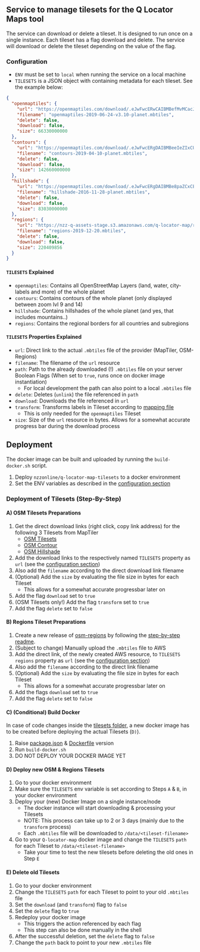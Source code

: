 ## Service to manage tilesets for the Q Locator Maps tool

The service can download or delete a tileset. It is designed to run once on a single instance. Each tileset has a flag download and delete. The service will download or delete the tileset depending on the value of the flag.

### Configuration

- `ENV` must be set to `local` when running the service on a local machine
- `TILESETS` is a JSON object with containing metadata for each tileset. See the example below:

```json
{
  "openmaptiles": {
    "url": "https://openmaptiles.com/download/.eJwFwcERwCAIBMBefMvMCacJtWTyECL9l5Ddp23cLCIlToawQHHVkGuY2UoMsFpv27y4ywUrphAGucNT8CGXu-ZZs_VBur4_m44VEg.XSNhSQ.yP4kLh3nZelCDDTMnG_H_I9DDV8/osm-2019-06-24-v3.10-planet.mbtiles",
    "filename": "openmaptiles-2019-06-24-v3.10-planet.mbtiles",
    "delete": false,
    "download": false,
    "size": 66330000000
  },
  "contours": {
    "url": "https://openmaptiles.com/download/.eJwFwcERgDAIBMBeeIeZIxCUWhwfAUP_Jbj70MZtbSjOU8nWMI45ky9RVS8IrGnQ1mjbHQzPxQYF3xnF-FAeMev4oiEmoe8Pm4QVEA.XSNhfw.Bk4nqijAsT4V2eQ9y77Z8gYT4_g/contours-2019-04-10-planet.mbtiles",
    "filename": "contours-2019-04-10-planet.mbtiles",
    "delete": false,
    "download": false,
    "size": 142660000000
  },
  "hillshade": {
    "url": "https://openmaptiles.com/download/.eJwFwcERgDAIBMBe8paZCxCEWhwfAUP_Jbj7jA3XVhTlqSRtKAVz0j1FxAoT2uMaW6J1dxAsFykE5BlF-FAWwXVsjWs6-_sDhq8U4Q.XSNhqg.eG7FWyfJipzGm5HXi96fYMzXJD0/hillshade-2016-11-28-planet.mbtiles",
    "filename": "hillshade-2016-11-28-planet.mbtiles",
    "delete": false,
    "download": false,
    "size": 83030000000
  },
  "regions": {
    "url": "https://nzz-q-assets-stage.s3.amazonaws.com/q-locator-map/regions-2019-12-20.mbtiles",
    "filename": "regions-2019-12-20.mbtiles",
    "delete": false,
    "download": false,
    "size": 220409856
  }
}
```

#### `TILESETS` Explained

- `openmaptiles`: Contains all OpenStreetMap Layers (land, water, city-labels and more) of the whole planet
- `contours`: Contains contours of the whole planet (only displayed between zoom lvl 9 and 14)
- `hillshade`: Contains hillshades of the whole planet (and yes, that includes mountains..)
- `regions`: Contains the regional borders for all countries and subregions

#### `TILESETS` Properties Explained

- `url`: Direct link to the actual `.mbtiles` file of the provider (MapTiler, OSM-Regions)
- `filename`: The filename of the `url` resource
- `path`: Path to the already downloaded (!) `.mbtiles` file on your server
  Boolean Flags (When set to `true`, runs once on docker image instantiation)
  - For local development the path can also point to a local `.mbtiles` file
- `delete`: Deletes (`unlink`) the file referenced in `path`
- `download`: Downloads the file referenced in `url`
- `transform`: Transforms labels in Tileset according to [mapping file](./mapping.json)
  - This is only needed for the `openmaptiles` Tileset
- `size`: Size of the `url` resource in bytes. Allows for a somewhat accurate progress bar during the download process

## Deployment

The docker image can be built and uploaded by running the `build-docker.sh` script.

1. Deploy `nzzonline/q-locator-map-tilesets` to a docker environment
2. Set the ENV variables as described in the [configuration section](#configuration)

### Deployment of Tilesets (Step-By-Step)

#### A) OSM Tilesets Preparations

1. Get the direct download links (right click, copy link address) for the following 3 Tilesets from MapTiler
   - [OSM Tilesets](https://data.maptiler.com/downloads/tileset/osm/)
   - [OSM Contour](https://data.maptiler.com/downloads/tileset/contours/)
   - [OSM Hillshade](https://data.maptiler.com/downloads/tileset/hillshade/)
2. Add the download links to the respectively named `TILESETS` property as `url` (see the [configuration section](#configuration))
3. Also add the `filename` according to the direct download link filename
4. (Optional) Add the `size` by evaluating the file size in bytes for each Tileset
   - This allows for a somewhat accurate progressbar later on
5. Add the flag `download` set to `true`
6. (OSM Tilesets only!) Add the flag `transform` set to `true`
7. Add the flag `delete` set to `false`

#### B) Regions Tileset Preparations

1. Create a new release of [osm-regions](https://github.com/nzzdev/osm-regions) by following the [step-by-step readme](https://github.com/nzzdev/osm-regions/blob/master/STEPS.md).
2. (Subject to change) Manually upload the `.mbtiles` file to AWS
3. Add the direct link, of the newly created AWS resource, to `TILESETS` `regions` property as `url` (see the [configuration section](#configuration))
4. Also add the `filename` according to the direct link filename
5. (Optional) Add the `size` by evaluating the file size in bytes for each Tileset
   - This allows for a somewhat accurate progressbar later on
6. Add the flags `download` set to `true`
7. Add the flag `delete` set to `false`

#### C) (Conditional) Build Docker

In case of code changes inside the [tilesets folder](./), a new docker image has to be created before deploying the actual Tilesets (`D)`).

1. Raise [package.json](./package.json) & [Dockerfile](./Dockerfile) version
2. Run `build-docker.sh`
3. DO NOT DEPLOY YOUR DOCKER IMAGE YET

#### D) Deploy new OSM & Regions Tilesets

1. Go to your docker environment
2. Make sure the `TILESETS` env variable is set according to Steps `A` & `B`, in your docker environment
3. Deploy your (new) Docker Image on a single instance/node
   - The docker instance will start downloading & processing your Tilesets
   - NOTE: This process can take up to 2 or 3 days (mainly due to the `transform` process)
   - Each `.mbtiles` file will be downloaded to `/data/<tileset-filename>`
4. Go to your `Q-locator-map` docker image and change the `TILESETS` `path` for each Tileset to `/data/<tileset-filename>`
   - Take your time to test the new tilesets before deleting the old ones in Step `E`

#### E) Delete old Tilesets

1. Go to your docker environment
2. Change the `TILESETS` `path` for each Tileset to point to your old `.mbtiles` file
3. Set the `download` (and `transform`) flag to `false`
4. Set the `delete` flag to `true`
5. Redeploy your docker image
   - This triggers the action referenced by each flag
   - This step can also be done manually in the shell
6. After the successful deletion, set the `delete` flag to `false`
7. Change the `path` back to point to your new `.mbtiles` file
